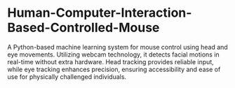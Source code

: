 # Human-Computer-Interaction-Based-Controlled-Mouse
A Python-based machine learning system for mouse control using head and eye movements. Utilizing webcam technology, it detects facial motions in real-time without extra hardware. Head tracking provides reliable input, while eye tracking enhances precision, ensuring accessibility and ease of use for physically challenged individuals.
